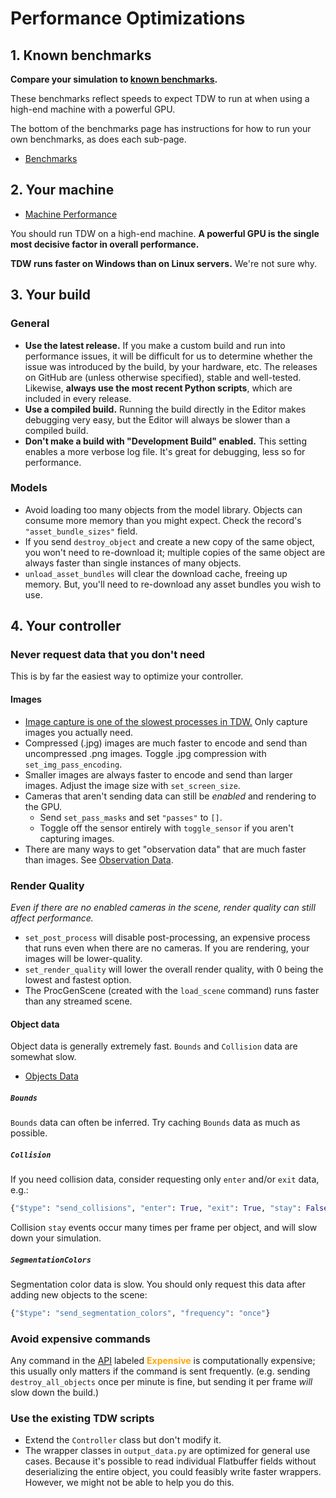 # Performance Optimizations

## 1. Known benchmarks

**Compare your simulation to [known benchmarks](benchmark.md).**

These benchmarks reflect speeds to expect TDW to run at when using a high-end machine with a powerful GPU.

The bottom of the benchmarks page has instructions for how to run your own benchmarks, as does each sub-page.

 - [Benchmarks](benchmark.md)

## 2. Your machine

- [Machine Performance](machine_performance.md)

You should run TDW on a high-end machine. **A powerful GPU is the single most decisive factor in overall performance.**

**TDW runs faster on Windows than on Linux servers.** We're not sure why.

## 3. Your build

### General

- **Use the latest release.** If you make a custom build and run into performance issues, it will be difficult for us to determine whether the issue was introduced by the build, by your hardware, etc. The releases on GitHub are (unless otherwise specified), stable and well-tested. Likewise, **always use the most recent Python scripts**, which are included in every release.
- **Use a compiled build.** Running the build directly in the Editor makes debugging very easy, but the Editor will always be slower than a compiled build.
- **Don't make a build with "Development Build" enabled.** This setting enables a more verbose log file. It's great for debugging, less so for performance.

### Models

- Avoid loading too many objects from the model library. Objects can consume more memory than you might expect. Check the record's `"asset_bundle_sizes"` field.
- If you send `destroy_object` and create a new copy of the same object, you won't need to re-download it; multiple copies of the same object are always faster than single instances of many objects.
- `unload_asset_bundles` will clear the download cache, freeing up memory. But, you'll need to re-download any asset bundles you wish to use.

## 4. Your controller

### Never request data that you don't need

This is by far the easiest way to optimize your controller.

#### Images

- [Image capture is one of the slowest processes in TDW.](image_capture.md) Only capture images you actually need.
- Compressed (.jpg) images are much faster to encode and send than uncompressed .png images. Toggle .jpg compression with `set_img_pass_encoding`.
- Smaller images are always faster to encode and send than larger images. Adjust the image size with `set_screen_size`.
- Cameras that aren't sending data can still be _enabled_ and rendering to the GPU.
	- Send `set_pass_masks` and set `"passes"` to `[]`.
	- Toggle off the sensor entirely with `toggle_sensor` if you aren't capturing images. 
- There are many ways to get "observation data" that are much faster than images. See [Observation Data](observation_data.md).

### Render Quality

_Even if there are no enabled cameras in the scene, render quality can still affect performance._

- `set_post_process` will disable post-processing, an expensive process that runs even when there are no cameras. If you are rendering, your images will be lower-quality.
- `set_render_quality` will lower the overall render quality, with 0 being the lowest and fastest option.
- The ProcGenScene (created with the `load_scene` command) runs faster than any streamed scene.

#### Object data

Object data is generally extremely fast. `Bounds` and `Collision` data are somewhat slow.

- [Objects Data](object_data.md)

##### `Bounds`

`Bounds` data can often be inferred. Try caching `Bounds` data as much as possible.

##### `Collision`

If you need collision data, consider requesting only `enter` and/or `exit` data, e.g.:

```python
{"$type": "send_collisions", "enter": True, "exit": True, "stay": False}
```

Collision `stay` events occur many times per frame per object, and will slow down your simulation.

##### `SegmentationColors`

Segmentation color data is slow. You should only request this data after adding new objects to the scene:

```python
{"$type": "send_segmentation_colors", "frequency": "once"}
```

### Avoid expensive commands

Any command in the [API](../api/command_api.md) labeled <font style="color:orange">**Expensive**</font> is computationally expensive; this usually only matters if the command is sent frequently. (e.g. sending `destroy_all_objects` once per minute is fine, but sending it per frame _will_ slow down the build.)

### Use the existing TDW scripts

- Extend the `Controller` class but don't modify it.
- The wrapper classes in `output_data.py` are optimized for general use cases. Because it's possible to read individual Flatbuffer fields without deserializing the entire object, you could feasibly write faster wrappers. However, we might not be able to help you do this.
